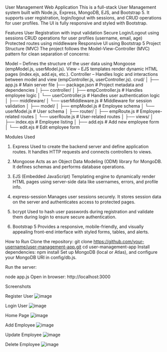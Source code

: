 User Management Web Application
This is a full-stack User Management system built with Node.js, Express, MongoDB, EJS, and Bootstrap 5. It supports user registration, login/logout with sessions, and CRUD operations for user profiles. The UI is fully responsive and styled with Bootstrap.

Features
User Registration with input validation
Secure Login/Logout using sessions
CRUD operations for user profiles (username, email, age)
Protected routes using middleware
Responsive UI using Bootstrap 5
Project Structure (MVC)
The project follows the Model-View-Controller (MVC) pattern for clean separation of concerns:

Model – Defines the structure of the user data using Mongoose (empModel.js, userModel.js).
View – EJS templates render dynamic HTML pages (index.ejs, add.ejs, etc.).
Controller – Handles logic and interactions between model and view (empController.js, userController.js).
crud/
│
├── app.js # Main server file
├── package.json # Project metadata and dependencies
│
├── controller/
│ ├── empController.js # Handles employee logic
│ └── userController.js # Handles user authentication logic
│
├── middleware/
│ └── userMiddleware.js # Middleware for session validation
│
├── model/
│ ├── empModel.js # Employee schema
│ └── userModel.js # User schema
│
├── router/
│ ├── empRoute.js # Employee-related routes
│ └── userRoute.js # User-related routes
│
├── views/
│ ├── index.ejs # Employee listing
│ ├── add.ejs # Add new employee form
│ └── edit.ejs # Edit employee form

Modules Used
1. Express
Used to create the backend server and define application routes. It handles HTTP requests and connects controllers to views.

2. Mongoose
Acts as an Object Data Modeling (ODM) library for MongoDB. It defines schemas and performs database operations.

3. EJS (Embedded JavaScript)
Templating engine to dynamically render HTML pages using server-side data like usernames, errors, and profile info.

4. express-session
Manages user sessions securely. It stores session data on the server and authenticates access to protected pages.

5. bcrypt
Used to hash user passwords during registration and validate them during login to ensure secure authentication.

6. Bootstrap 5
Provides a responsive, mobile-friendly, and visually appealing front-end interface with styled forms, tables, and alerts.

How to Run
Clone the repository:
git clone https://github.com/your-username/user-management-app.git
cd user-management-app
Install dependencies:
npm install
Set up MongoDB (local or Atlas), and configure your MongoDB URI in config/db.js.

Run the server:

node app.js
Open in browser:
http://localhost:3000

Screenshots

Register User
![image](https://github.com/user-attachments/assets/88119c7e-d74a-43ae-87c7-67ba3867e58f)

Login User
![image](https://github.com/user-attachments/assets/a03134b5-61bc-4fc2-8b20-6813d4fb7d73)

Home Page
![image](https://github.com/user-attachments/assets/28da0774-6ca7-42fe-a12d-316a40c5f589)

Add Employee
![image](https://github.com/user-attachments/assets/f46e686a-407b-44b4-9801-8160cfd1c285)

Update Employee
![image](https://github.com/user-attachments/assets/690d3e73-afeb-4f68-a536-4b937621ea87)

Delete Employee
![image](https://github.com/user-attachments/assets/2272e050-14d2-4fd0-b267-d4e0edaf05fd)





